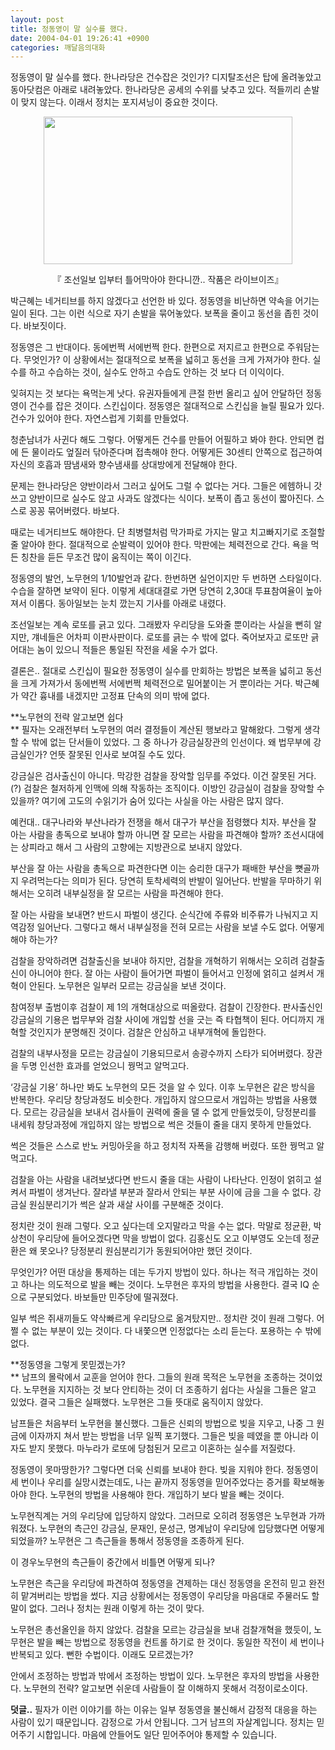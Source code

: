 ```yaml
---
layout: post
title: 정동영이 말 실수를 했다.
date: 2004-04-01 19:26:41 +0900
categories: 깨달음의대화
---
```

정동영이 말 실수를 했다. 한나라당은 건수잡은 것인가? 디지탈조선은 탑에 올려놓았고 동아닷컴은 아래로 내려놓았다. 한나라당은 공세의 수위를 낮추고 있다. 적들끼리 손발이 맞지 않는다. 이래서 정치는 포지셔닝이 중요한 것이다. 

<p align="center">
  <img src="http://drkimz.com/technote/board/KDR/upimg/1080812079.jpg" width="398" height="236" border="0" />
</p>

<p align="center">
  『 조선일보 입부터 틀어막아야 한다니깐.. 작품은 라이브이즈』
</p>

박근혜는 네거티브를 하지 않겠다고 선언한 바 있다. 정동영을 비난하면 약속을 어기는 일이 된다. 그는 이런 식으로 자기 손발을 묶어놓았다. 보폭을 줄이고 동선을 좁힌 것이다. 바보짓이다. 

정동영은 그 반대이다. 동에번쩍 서에번쩍 한다. 한편으로 저지르고 한편으로 주워담는다. 무엇인가? 이 상황에서는 절대적으로 보폭을 넓히고 동선을 크게 가져가야 한다. 실수를 하고 수습하는 것이, 실수도 안하고 수습도 안하는 것 보다 더 이익이다. 

잊혀지는 것 보다는 욕먹는게 낫다. 유권자들에게 큰절 한번 올리고 싶어 안달하던 정동영이 건수를 잡은 것이다. 스킨십이다. 정동영은 절대적으로 스킨십을 늘릴 필요가 있다. 건수가 있어야 한다. 자연스럽게 기회를 만들었다. 

청춘남녀가 사귄다 해도 그렇다. 어떻게든 건수를 만들어 어필하고 봐야 한다. 안되면 컵에 든 물이라도 엎질러 닦아준다며 접촉해야 한다. 어떻게든 30센티 안쪽으로 접근하여 자신의 호흡과 땀냄새와 향수냄새를 상대방에게 전달해야 한다. 

문제는 한나라당은 양반이라서 그러고 싶어도 그럴 수 없다는 거다. 그들은 에헴하니 갓 쓰고 양반이므로 실수도 않고 사과도 않겠다는 식이다. 보폭이 좁고 동선이 짧아진다. 스스로 꽁꽁 묶어버렸다. 바보다. 

때로는 네거티브도 해야한다. 단 최병렬처럼 막가파로 가지는 말고 치고빠지기로 조절할 줄 알아야 한다. 절대적으로 순발력이 있어야 한다. 막판에는 체력전으로 간다. 욕을 먹든 칭찬을 듣든 무조건 많이 움직이는 쪽이 이긴다. 

정동영의 발언, 노무현의 1/10발언과 같다. 한번하면 실언이지만 두 번하면 스타일이다. 수습을 잘하면 보약이 된다. 이렇게 세대대결로 가면 당연히 2,30대 투표참여율이 높아져서 이롭다. 동아일보는 눈치 깠는지 기사를 아래로 내렸다.

조선일보는 계속 로또를 긁고 있다. 그래봤자 우리당을 도와줄 뿐이라는 사실을 뻔히 알지만, 걔네들은 어차피 이판사판이다. 로또를 긁는 수 밖에 없다. 죽어보자고 로또만 긁어대는 놈이 있으니 적들은 통일된 작전을 세울 수가 없다. 

결론은.. 절대로 스킨십이 필요한 정동영이 실수를 만회하는 방법은 보폭을 넓히고 동선을 크게 가져가서 동에번쩍 서에번쩍 체력전으로 밀어붙이는 거 뿐이라는 거다. 박근혜가 약간 흉내를 내겠지만 고정표 단속의 의미 밖에 없다. 

**노무현의 전략 알고보면 쉽다  
** 필자는 오래전부터 노무현의 여러 결정들이 계산된 행보라고 말해왔다. 그렇게 생각할 수 밖에 없는 단서들이 있었다. 그 중 하나가 강금실장관의 인선이다. 왜 법무부에 강금실인가? 언뜻 잘못된 인사로 보여질 수도 있다. 

강금실은 검사출신이 아니다. 막강한 검찰을 장악할 임무를 주었다. 이건 잘못된 거다.(?) 검찰은 철저하게 인맥에 의해 작동하는 조직이다. 이방인 강금실이 검찰을 장악할 수 있을까? 여기에 고도의 수읽기가 숨어 있다는 사실을 아는 사람은 많지 않다. 

예컨대.. 대구나라와 부산나라가 전쟁을 해서 대구가 부산을 점령했다 치자. 부산을 잘 아는 사람을 총독으로 보내야 할까 아니면 잘 모르는 사람을 파견해야 할까? 조선시대에는 상피라고 해서 그 사람의 고향에는 지방관으로 보내지 않았다. 

부산을 잘 아는 사람을 총독으로 파견한다면 이는 승리한 대구가 패배한 부산을 뼛골까지 우려먹는다는 의미가 된다. 당연히 토착세력의 반발이 일어난다. 반발을 무마하기 위해서는 오히려 내부실정을 잘 모르는 사람을 파견해야 한다. 

잘 아는 사람을 보내면? 반드시 파벌이 생긴다. 순식간에 주류와 비주류가 나눠지고 지역감정 일어난다. 그렇다고 해서 내부실정을 전혀 모르는 사람을 보낼 수도 없다. 어떻게 해야 하는가?

검찰을 장악하려면 검찰출신을 보내야 하지만, 검찰을 개혁하기 위해서는 오히려 검찰출신이 아니어야 한다. 잘 아는 사람이 들어가면 파벌이 들어서고 인정에 얽히고 설켜서 개혁이 안된다. 노무현은 일부러 모르는 강금실을 보낸 것이다. 

참여정부 출범이후 검찰이 제 1의 개혁대상으로 떠올랐다. 검찰이 긴장한다. 판사출신인 강금실의 기용은 법무부와 검찰 사이에 개입할 선을 긋는 즉 타협책이 된다. 어디까지 개혁할 것인지가 분명해진 것이다. 검찰은 안심하고 내부개혁에 돌입한다. 

검찰의 내부사정을 모르는 강금실이 기용되므로서 송광수까지 스타가 되어버렸다. 장관을 두명 인선한 효과를 얻었으니 꿩먹고 알먹고다. 

‘강금실 기용’ 하나만 봐도 노무현의 모든 것을 알 수 있다. 이후 노무현은 같은 방식을 반복한다. 우리당 창당과정도 비슷한다. 개입하지 않으므로서 개입하는 방법을 사용했다. 모르는 강금실을 보내서 검사들이 권력에 줄을 댈 수 없게 만들었듯이, 당정분리를 내세워 창당과정에 개입하지 않는 방법으로 썩은 것들이 줄을 대지 못하게 만들었다. 

썩은 것들은 스스로 반노 커밍아웃을 하고 정치적 자폭을 감행해 버렸다. 또한 꿩먹고 알먹고다. 

검찰을 아는 사람을 내려보냈다면 반드시 줄을 대는 사람이 나타난다. 인정이 얽히고 설켜서 파벌이 생겨난다. 잘라낼 부분과 잘라서 안되는 부분 사이에 금을 그을 수 없다. 강금실 원심분리기가 썩은 살과 새살 사이를 구분해준 것이다. 

정치란 것이 원래 그렇다. 오고 싶다는데 오지말라고 막을 수는 없다. 막말로 정균환, 박상천이 우리당에 들어오겠다면 막을 방법이 없다. 김홍신도 오고 이부영도 오는데 정균환은 왜 못오나? 당정분리 원심분리기가 동원되어야만 했던 것이다. 

무엇인가? 어떤 대상을 통제하는 데는 두가지 방법이 있다. 하나는 적극 개입하는 것이고 하나는 의도적으로 발을 빼는 것이다. 노무현은 후자의 방법을 사용한다. 결국 IQ 순으로 구분되었다. 바보들만 민주당에 떨궈졌다. 

일부 썩은 쥐새끼들도 약삭빠르게 우리당으로 옮겨탔지만.. 정치란 것이 원래 그렇다. 어쩔 수 없는 부분이 있는 것이다. 다 내쫓으면 인정없다는 소리 듣는다. 포용하는 수 밖에 없다. 

**정동영을 그렇게 못믿겠는가?  
** 남프의 몰락에서 교훈을 얻어야 한다. 그들의 원래 목적은 노무현을 조종하는 것이었다. 노무현을 지지하는 것 보다 안티하는 것이 더 조종하기 쉽다는 사실을 그들은 알고 있었다. 결국 그들은 실패했다. 노무현은 그들 뜻대로 움직이지 않았다. 

남프들은 처음부터 노무현을 불신했다. 그들은 신뢰의 방법으로 빚을 지우고, 나중 그 원금에 이자까지 쳐서 받는 방법을 너무 일찍 포기했다. 그들은 빚을 떼였을 뿐 아니라 이자도 받지 못했다. 마누라가 로또에 당첨된거 모르고 이혼하는 실수를 저질렀다. 

정동영이 못마땅한가? 그렇다면 더욱 신뢰를 보내야 한다. 빚을 지워야 한다. 정동영이 세 번이나 우리를 실망시켰는데도, 나는 끝까지 정동영을 믿어주었다는 증거를 확보해놓아야 한다. 노무현의 방법을 사용해야 한다. 개입하기 보다 발을 빼는 것이다.

노무현직계는 거의 우리당에 입당하지 않았다. 그러므로 오히려 정동영은 노무현과 가까워졌다. 노무현의 측근인 강금실, 문재인, 문성근, 명계남이 우리당에 입당했다면 어떻게 되었을까? 노무현은 그 측근들을 통해서 정동영을 조종하게 된다.

이 경우노무현의 측근들이 중간에서 비틀면 어떻게 되나? 

노무현은 측근을 우리당에 파견하여 정동영을 견제하는 대신 정동영을 온전히 믿고 완전히 맡겨버리는 방법을 썼다. 지금 상황에서는 정동영이 우리당을 마음대로 주물러도 할말이 없다. 그러나 정치는 원래 이렇게 하는 것이 맞다. 

노무현은 총선올인을 하지 않았다. 검찰을 모르는 강금실을 보내 검찰개혁을 했듯이, 노무현은 발을 빼는 방법으로 정동영을 컨트롤 하기로 한 것이다. 동일한 작전이 세 번이나 반복되고 있다. 뻔한 수법이다. 이래도 모르겠는가?

안에서 조정하는 방법과 밖에서 조정하는 방법이 있다. 노무현은 후자의 방법을 사용한다. 노무현의 전략? 알고보면 쉬운데 사람들이 잘 이해하지 못해서 걱정이로소이다. 

**덧글..** 필자가 이런 이야기를 하는 이유는 일부 정동영을 불신해서 감정적 대응을 하는 사람이 있기 때문입니다. 감정으로 가서 안됩니다. 그거 남프의 자살계입니다. 정치는 믿어주기 시합입니다. 마음에 안들어도 일단 믿어주어야 통제할 수 있습니다.